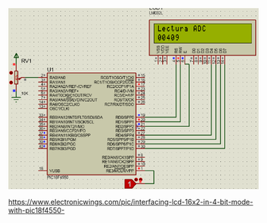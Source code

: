 <img src="Capture.PNG">

https://www.electronicwings.com/pic/interfacing-lcd-16x2-in-4-bit-mode-with-pic18f4550-
